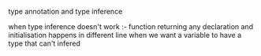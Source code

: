 type annotation and type inference

when type inference doesn't work :-
function returning any
declaration and initialisation happens in different line
when we want a variable to have a type that can't infered
